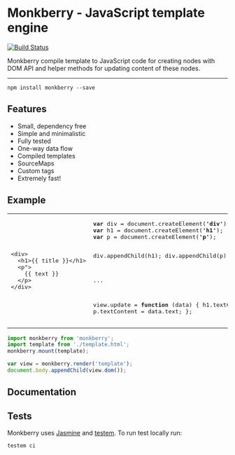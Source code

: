 # Monkberry - JavaScript template engine
[![Build Status](https://travis-ci.org/monkberry/monkberry.svg?branch=master)](https://travis-ci.org/monkberry/monkberry)

Monkberry compile template to JavaScript code for creating nodes with DOM API and helper methods for updating content of these nodes.

<hr>

```
npm install monkberry --save
```

## Features

* Small, dependency free
* Simple and minimalistic
* Fully tested
* One-way data flow
* Сompiled templates
* SourceMaps
* Custom tags
* Extremely fast!

## Example

<table>
  <tr>
    <td>
<pre>
&lt;div&gt;
  &lt;h1&gt;{{ title }}&lt;/h1&gt;
  &lt;p"&gt;
    {{ text }}
  &lt;/p&gt;
&lt;/div&gt;
</pre>
    </td>
    <td>
<pre>
<b>var</b> div = document.createElement(<b>'div'</b>);
<b>var</b> h1 = document.createElement(<b>'h1'</b>);
<b>var</b> p = document.createElement(<b>'p'</b>);

div.appendChild(h1);
div.appendChild(p);

   ...

view.update = <b>function</b> (data) {
  h1.textContent = data.title;
  p.textContent = data.text;
};
</pre>
    </td>
  </tr>
</table>

```js
import monkberry from 'monkberry';
import template from './template.html';
monkberry.mount(template);

var view = monkberry.render('template');
document.body.appendChild(view.dom()); 
```

## Documentation

## Tests

Monkberry uses [Jasmine](http://jasmine.github.io) and [testem](https://github.com/airportyh/testem). To run test locally run:
```
testem ci
```
